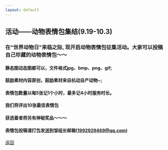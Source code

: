 ```yaml
---
layout: default
---
```

## 活动——动物表情包集结(9.19-10.3)
### 在“世界动物日"来临之际, 现开启动物表情包征集活动。大家可以投稿自己珍藏的动物表情包～～
#### 静态图动态图都可以，文件格式jpg、bmp、png、gif;
#### 鼓励素材内容原创，鼓励素材来自杭动自产动物~;
#### 表情包数量以每5张记1个小时，最多记4小时服务时长。
#### 我们将评出10张最佳表情包
#### 获选着者将另有神秘奖品～～～
#### 表情包投稿请打包发送到邹组长邮箱(1992929469@qq.com)

[返回](/Zoo-HZ-Media-Volunteers)
